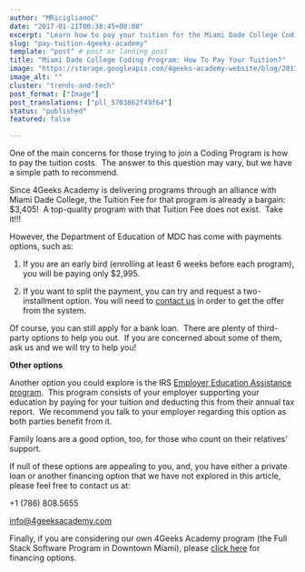 ```yaml
---
author: "MRiciglianoC"
date: "2017-01-21T00:38:45+00:00"
excerpt: "Learn how to pay your tuition for the Miami Dade College Coding Program with 4Geeks Academy. Explore flexible financing options and scholarships."
slug: "pay-tuition-4geeks-academy"
template: "post" # post or landing_post
title: "Miami Dade College Coding Program: How To Pay Your Tuition?"
image: "https://storage.googleapis.com/4geeks-academy-website/blog/2017/01/Screen-Shot-2017-05-08-at-11.59.52-PM.png"
image_alt: ""
cluster: "trends-and-tech"
post_format: ["Image"]
post_translations: ["pll_5703862f49f64"]
status: "published"
featured: false

---
```


One of the main concerns for those trying to join a Coding Program is how to pay the tuition costs.  The answer to this question may vary, but we have a simple path to recommend.

Since 4Geeks Academy is delivering programs through an alliance with Miami Dade College, the Tuition Fee for that program is already a bargain: $3,405!  A top-quality program with that Tuition Fee does not exist.  Take it!!!

However, the Department of Education of MDC has come with payments options, such as:

  1. If you are an early bird (enrolling at least 6 weeks before each program), you will be paying only $2,995.

 	
  2. If you want to split the payment, you can try and request a two-installment option. You will need to [contact us](mailto:admissions@4geeksacademy.com) in order to get the offer from the system.


Of course, you can still apply for a bank loan.  There are plenty of third-party options to help you out.  If you are concerned about some of them, ask us and we will try to help you!

**Other options**

Another option you could explore is the IRS [Employer Education Assistance program](https://www.irs.gov/publications/p15b/ar02.html#en_US_2016_publink1000193755).  This program consists of your employer supporting your education by paying for your tuition and deducting this from their annual tax report.  We recommend you talk to your employer regarding this option as both parties benefit from it.

Family loans are a good option, too, for those who count on their relatives’ support.

If null of these options are appealing to you, and, you have either a private loan or another financing option that we have not explored in this article, please feel free to contact us at:

+1 (786) 808.5655

info@4geeksacademy.com

Finally, if you are considering our own 4Geeks Academy program (the Full Stack Software Program in Downtown Miami), please [click here](https://4geeksacademy.skills.fund/) for financing options.








